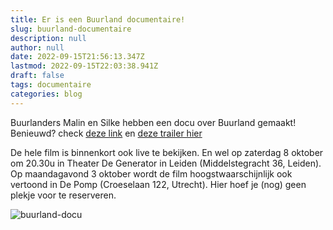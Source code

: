 ```yaml
---
title: Er is een Buurland documentaire!
slug: buurland-documentaire
description: null
author: null
date: 2022-09-15T21:56:13.347Z
lastmod: 2022-09-15T22:03:38.941Z
draft: false
tags: documentaire
categories: blog
---
```

Buurlanders Malin en Silke hebben een docu over Buurland gemaakt! Benieuwd? check [deze link](https://filmfreeway.com/Buurlandalandruledbyneighbors) en [deze trailer hier](https://vimeo.com/748716273/8fc2483900)
 
De hele film is binnenkort ook live te bekijken. En wel op zaterdag 8 oktober om 20.30u in Theater De Generator in Leiden (Middelstegracht 36, Leiden). Op maandagavond 3 oktober wordt de film hoogstwaarschijnlijk ook vertoond in De Pomp (Croeselaan 122, Utrecht). Hier hoef je (nog) geen plekje voor te reserveren. 

![buurland-docu](/images/buurland-docu.jpg)